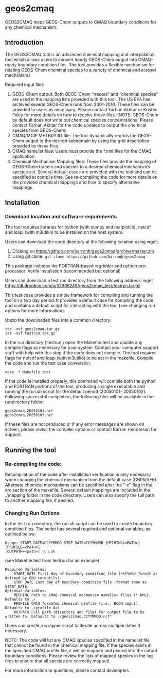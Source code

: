 # geos2cmaq

GEOS2CMAQ maps GEOS-Chem outputs to CMAQ boundary conditions for any chemical mechanism.

## Introduction

The GEOS2CMAQ tool is an advanced chemical mapping and interpolation tool which allows users to
convert hourly GEOS-Chem output into CMAQ-ready boundary condition files. The tool provides a
flexible mechanism for relating GEOS-Chem chemical species to a variety of chemical and aerosol
mechanisms.

Required input files

1.  GEOS-Chem output: Both GEOS-Chem “tracers” and “chemical species” are used in the mapping lists provided with this tool. The US EPA has archived several GEOS-Chem runs from 2001-2010. These files can be provided to users as necessary. Please contact Farhan Akhtar or Kristen Foley for more details on how to receive these files. (NOTE: GEOS-Chem by default does not write out chemical species concentrations. Please contact Farhan Akhtar for the code updates to output the chemical species from GEOS-Chem)
1.  CMAQ/MCIP METBDY3D file: The tool dynamically regrids the GEOS-Chem output to the desired subdomain by using the grid description provided by these files.
1.  CMAQ namelist files: Users must provide the *.nml files for the CMAQ application.
1.  Chemical Mechanism Mapping files: These files provide the mapping of GEOS-Chem tracers and species to a desired chemical mechanism’s species set. Several default cases are provided with the tool and can be specified at compile time. See re-compiling the code for more details on the provided chemical mappings and how to specify alternative mappings.

## Installation

### Download location and software requirements

The tool requires libraries for python (with numpy and matplotlib), netcdf and ioapi (with m3utilio) to be installed on the host system.

Users can download the code directory at the following location using wget:

1.  Clicking on https://github.com/barronh/geos2cmaq/archive/master.zip
2.  Using git clone: `git clone https://github.com/barronh/geos2cmaq`

This package includes the FORTRAN-based regridder and python pre-processor.
Verify installation (recommended but optional)

Users can download a test run directory from the following address:
wget https://dl.dropbox.com/u/52906249/geos2cmaq_test/testrun.tar.gz

This test case provides a simple framework for compiling and running the tool on a two day period. It provides a default case for compiling the code and contains a default script for interacting with the tool
(see changing run options for more information).

Unzip the downloaded files into a common directory:

    tar -xvf geos2cmaq.tar.gz
    tar -xvf testrun.tar.gz

In the run directory (‘testrun’) open the Makefile.test and update any compile flags as necessary for
your system. Contact your computer support staff with help with this step if the code does not compile.
The tool requires flags for netcdf and ioapi (with m3utilio) to be set in the makefile.
Compile the code and run the test case conversion:

    make -f Makefile.test

If the code is installed properly, this command will compile both the python and FORTRAN portions of
the tool, producing a single executable and running the run.sh script for the default period (20050101-
20050102). Following successful completion, the following files will be available in the rundirectory
folder:

    geos2cmaq.20050101.ncf
    geos2cmaq.20050102.ncf

If these files are not produced or if any error messages are shown on screen, please revisit the compiler
options or contact Barron Henderson for support.

## Running the tool

### Re-compiling the code:

Recompilation of the code after installation verification is only necessary when changing the chemical
mechanism from the default case (CB05/AE6). Alternate chemical mechanisms can be specified after the
"-c" flag in the src section of the makefile. Several default mappings are included in the ./mapping folder
in the code directory. Users can also specify the full path to another mapping file, if desired.

### Changing Run Options
In the test run directory, the run.sh script can be used to create boundary condition files. The script has
several required and optional variables, as outlined below:

    Usage: START_DATE=CCYYMMDD STOP_DATE=CCYYMMDD [MECHINC=<PATH>] [PROFILE=<PATH>]
    [OUTPATH=<path>] run.sh
(see Makefile.test from testrun for an example)

    Required Variables:
        START_DATE First day of boundary condition file (+%Y%m%d format as defined by GNU coreutils)
        STOP_DATE Last day of boundary condition file (format same as START_DATE)
    Optional Variables:
        MECHINC Path to CMAQ chemical mechanism namelist files (*.NML). Defaults to ./
        PROFILE CMAQ formated chemical profile (i.e., BCON input). Defaults to ./profile.dat
        OUTPATH Full path (directory and file) for output file to be written to. Defaults to ./geos2cmaq.CCYYMMDD.ncf"

Users can create a wrapper script to iterate across multiple dates if necessary.

NOTE: The code will list any CMAQ species specified in the namelist file that cannot be found in the
chemical mapping file. If the species exists in the specified CMAQ profile file, it will be mapped and
placed into the output boundary conditions. Please review the lists of mapped species in the log files to
ensure that all species are correctly mapped.

For more information or questions, please contact developers.
